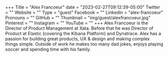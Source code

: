 +++
Title = "Alex Francoeur"
date = "2023-02-27T09:12:39-05:00"
Twitter = ""
Website = ""
Type = "guest"
Facebook = ""
Linkedin = "alex-francoeur"
Pronouns = ""
GitHub = ""
Thumbnail = "img/guest/alexfrancoeur.jpg"
Pinterest = ""
Instagram = ""
YouTube = ""
+++
Alex Francoeur is the Director of Product Management at Xata. Before that he
was Director of Product at Elastic (covering the Kibana Platform) and Dynatrace. Alex has a passion for building great products, UX & design and making complex things simple. Outside of work he makes too many dad jokes, enjoys playing soccer and spending time with his family.
